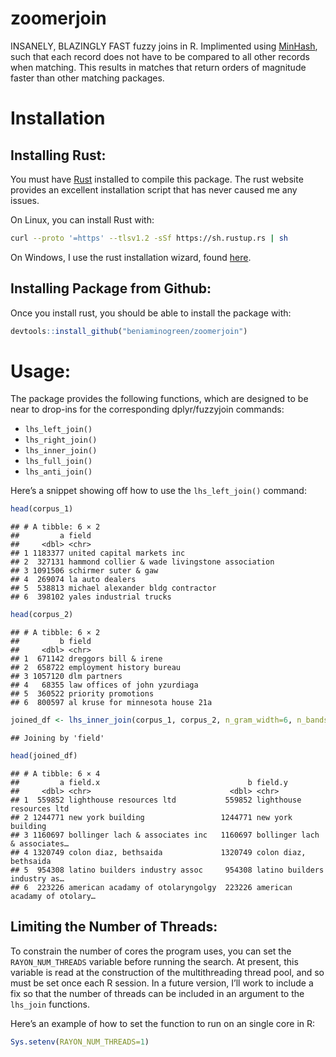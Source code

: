 
# zoomerjoin

INSANELY, BLAZINGLY FAST fuzzy joins in R. Implimented using
[MinHash](https://en.wikipedia.org/wiki/MinHash), such that each record
does not have to be compared to all other records when matching. This
results in matches that return orders of magnitude faster than other
matching packages.

# Installation

## Installing Rust:

You must have [Rust](https://www.rust-lang.org/tools/install) installed
to compile this package. The rust website provides an excellent
installation script that has never caused me any issues.

On Linux, you can install Rust with:

``` sh
curl --proto '=https' --tlsv1.2 -sSf https://sh.rustup.rs | sh
```

On Windows, I use the rust installation wizard, found
[here](https://forge.rust-lang.org/infra/other-installation-methods.html).

## Installing Package from Github:

Once you install rust, you should be able to install the package with:

``` r
devtools::install_github("beniaminogreen/zoomerjoin")
```

# Usage:

The package provides the following functions, which are designed to be
near to drop-ins for the corresponding dplyr/fuzzyjoin commands:

- `lhs_left_join()`
- `lhs_right_join()`
- `lhs_inner_join()`
- `lhs_full_join()`
- `lhs_anti_join()`

Here’s a snippet showing off how to use the `lhs_left_join()` command:

``` r
head(corpus_1)
```

    ## # A tibble: 6 × 2
    ##         a field                                         
    ##     <dbl> <chr>                                         
    ## 1 1183377 united capital markets inc                    
    ## 2  327131 hammond collier & wade livingstone association
    ## 3 1091506 schirmer suter & gaw                          
    ## 4  269074 la auto dealers                               
    ## 5  538813 michael alexander bldg contractor             
    ## 6  398102 yales industrial trucks

``` r
head(corpus_2)
```

    ## # A tibble: 6 × 2
    ##         b field                           
    ##     <dbl> <chr>                           
    ## 1  671142 dreggors bill & irene           
    ## 2  658722 employment history bureau       
    ## 3 1057120 dlm partners                    
    ## 4   68355 law offices of john yzurdiaga   
    ## 5  360522 priority promotions             
    ## 6  800597 al kruse for minnesota house 21a

``` r
joined_df <- lhs_inner_join(corpus_1, corpus_2, n_gram_width=6, n_bands=20, band_width=5)
```

    ## Joining by 'field'

``` r
head(joined_df)
```

    ## # A tibble: 6 × 4
    ##         a field.x                                 b field.y                     
    ##     <dbl> <chr>                               <dbl> <chr>                       
    ## 1  559852 lighthouse resources ltd           559852 lighthouse resources ltd    
    ## 2 1244771 new york building                 1244771 new york building           
    ## 3 1160697 bollinger lach & associates inc   1160697 bollinger lach & associates…
    ## 4 1320749 colon diaz, bethsaida             1320749 colon diaz, bethsaida       
    ## 5  954308 latino builders industry assoc     954308 latino builders industry as…
    ## 6  223226 american acadamy of otolaryngolgy  223226 american acadamy of otolary…

## Limiting the Number of Threads:

To constrain the number of cores the program uses, you can set the
`RAYON_NUM_THREADS` variable before running the search. At present, this
variable is read at the construction of the multithreading thread pool,
and so must be set once each R session. In a future version, I’ll work
to include a fix so that the number of threads can be included in an
argument to the `lhs_join` functions.

Here’s an example of how to set the function to run on an single core in
R:

``` r
Sys.setenv(RAYON_NUM_THREADS=1)
```
